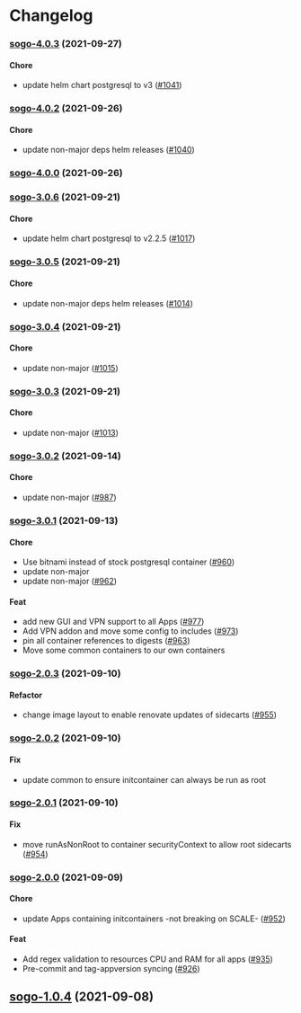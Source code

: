 # Changelog<br>


<a name="sogo-4.0.3"></a>
### [sogo-4.0.3](https://github.com/truecharts/apps/compare/sogo-4.0.2...sogo-4.0.3) (2021-09-27)

#### Chore

* update helm chart postgresql to v3 ([#1041](https://github.com/truecharts/apps/issues/1041))



<a name="sogo-4.0.2"></a>
### [sogo-4.0.2](https://github.com/truecharts/apps/compare/sogo-4.0.0...sogo-4.0.2) (2021-09-26)

#### Chore

* update non-major deps helm releases ([#1040](https://github.com/truecharts/apps/issues/1040))



<a name="sogo-4.0.0"></a>
### [sogo-4.0.0](https://github.com/truecharts/apps/compare/sogo-3.0.6...sogo-4.0.0) (2021-09-26)



<a name="sogo-3.0.6"></a>
### [sogo-3.0.6](https://github.com/truecharts/apps/compare/sogo-3.0.5...sogo-3.0.6) (2021-09-21)

#### Chore

* update helm chart postgresql to v2.2.5 ([#1017](https://github.com/truecharts/apps/issues/1017))



<a name="sogo-3.0.5"></a>
### [sogo-3.0.5](https://github.com/truecharts/apps/compare/sogo-3.0.4...sogo-3.0.5) (2021-09-21)

#### Chore

* update non-major deps helm releases ([#1014](https://github.com/truecharts/apps/issues/1014))



<a name="sogo-3.0.4"></a>
### [sogo-3.0.4](https://github.com/truecharts/apps/compare/sogo-3.0.3...sogo-3.0.4) (2021-09-21)

#### Chore

* update non-major ([#1015](https://github.com/truecharts/apps/issues/1015))



<a name="sogo-3.0.3"></a>
### [sogo-3.0.3](https://github.com/truecharts/apps/compare/sogo-3.0.2...sogo-3.0.3) (2021-09-21)

#### Chore

* update non-major ([#1013](https://github.com/truecharts/apps/issues/1013))



<a name="sogo-3.0.2"></a>
### [sogo-3.0.2](https://github.com/truecharts/apps/compare/sogo-3.0.1...sogo-3.0.2) (2021-09-14)

#### Chore

* update non-major ([#987](https://github.com/truecharts/apps/issues/987))



<a name="sogo-3.0.1"></a>
### [sogo-3.0.1](https://github.com/truecharts/apps/compare/sogo-2.0.3...sogo-3.0.1) (2021-09-13)

#### Chore

* Use bitnami instead of stock postgresql container ([#960](https://github.com/truecharts/apps/issues/960))
* update non-major
* update non-major ([#962](https://github.com/truecharts/apps/issues/962))

#### Feat

* add new GUI and VPN support to all Apps ([#977](https://github.com/truecharts/apps/issues/977))
* Add VPN addon and move some config to includes ([#973](https://github.com/truecharts/apps/issues/973))
* pin all container references to digests ([#963](https://github.com/truecharts/apps/issues/963))
* Move some common containers to our own containers



<a name="sogo-2.0.3"></a>
### [sogo-2.0.3](https://github.com/truecharts/apps/compare/sogo-2.0.2...sogo-2.0.3) (2021-09-10)

#### Refactor

* change image layout to enable renovate updates of sidecarts ([#955](https://github.com/truecharts/apps/issues/955))



<a name="sogo-2.0.2"></a>
### [sogo-2.0.2](https://github.com/truecharts/apps/compare/sogo-2.0.1...sogo-2.0.2) (2021-09-10)

#### Fix

* update common to ensure initcontainer can always be run as root



<a name="sogo-2.0.1"></a>
### [sogo-2.0.1](https://github.com/truecharts/apps/compare/sogo-2.0.0...sogo-2.0.1) (2021-09-10)

#### Fix

* move runAsNonRoot to container securityContext to allow root sidecarts ([#954](https://github.com/truecharts/apps/issues/954))



<a name="sogo-2.0.0"></a>
### [sogo-2.0.0](https://github.com/truecharts/apps/compare/sogo-1.0.4...sogo-2.0.0) (2021-09-09)

#### Chore

* update Apps containing initcontainers  -not breaking on SCALE- ([#952](https://github.com/truecharts/apps/issues/952))

#### Feat

* Add regex validation to resources CPU and RAM for all apps ([#935](https://github.com/truecharts/apps/issues/935))
* Pre-commit and tag-appversion syncing ([#926](https://github.com/truecharts/apps/issues/926))

<a name="sogo-1.0.4"></a>
## [sogo-1.0.4](https://github.com/truecharts/apps/compare/sogo-1.0.3...sogo-1.0.4) (2021-09-08)
